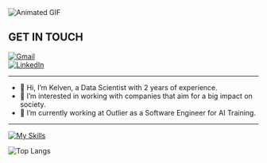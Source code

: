<img src="https://i.pinimg.com/originals/f2/cf/8d/f2cf8db002f228e3385f6f6c33ea64b4.gif" alt="Animated GIF">

## GET IN TOUCH

[![Gmail](https://img.shields.io/badge/Gmail-D14836?style=for-the-badge&logo=gmail&logoColor=white)](mailto:kelvenalca.professional@gmail.com)  
[![LinkedIn](https://img.shields.io/badge/LinkedIn-0077B5?style=for-the-badge&logo=linkedin&logoColor=white)](https://www.linkedin.com/in/kelvenalca/)

---

- 👋 Hi, I’m Kelven, a Data Scientist with 2 years of experience.  
- 👀 I’m interested in working with companies that aim for a big impact on society.  
- 💼 I’m currently working at Outlier as a Software Engineer for AI Training.  

---

[![My Skills](https://skillicons.dev/icons?i=py,sklearn,tensorflow,pytorch,mongodb,sqlite,git,bash&theme=dark)](https://skillicons.dev)

![Top Langs](https://github-readme-stats.vercel.app/api/top-langs/?username=KelvenAlcantara&hide_progress=true)
